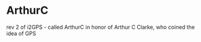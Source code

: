 ArthurC
=======

rev 2 of i2GPS - called ArthurC in honor of Arthur C Clarke, who coined the idea of GPS
